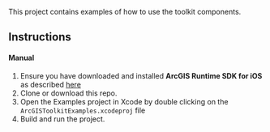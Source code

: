 This project contains examples of how to use the toolkit components.

## Instructions

#### Manual

 1. Ensure you have downloaded and installed __ArcGIS Runtime SDK for iOS__ as described [here](https://developers.arcgis.com/ios/latest/swift/guide/install.htm#ESRI_SECTION1_D57435A2BEBC4D29AFA3A4CAA722506A)
 2. Clone or download this repo. 
 3. Open the Examples project in Xcode by double clicking on the `ArcGISToolkitExamples.xcodeproj` file
 4. Build and run the project. 

<!--
//Can't get cocopoads to work because a dynamic framework (toolkit) cannot have a dependency on a static framework (sdk cocopad). Need to figure out how to deliver sdk as dynamic framework cocoapod
#### Cocoapods

 1. Open a terminal window
 2. Enter the command `pod try ArcGIS-Runtime-SDK-iOS-Toolkit`
-->